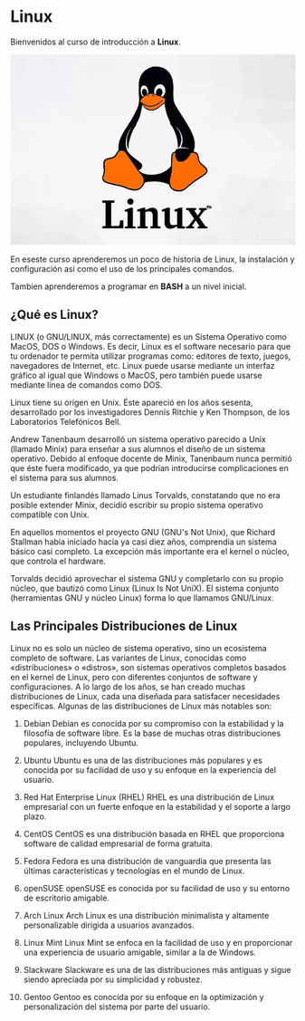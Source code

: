 # Linux

Bienvenidos al curso de introducción a **Linux**.

![alt text](../images/linux.png)

En eseste curso aprenderemos un poco de historia  de Linux, la instalación y configuración asi como el uso de los principales comandos.

Tambien aprenderemos a programar en **BASH** a un nivel inicial.


## ¿Qué es Linux?

LINUX (o GNU/LINUX, más correctamente) es un Sistema Operativo como MacOS, DOS o Windows. Es decir, Linux es el software necesario para que tu ordenador te permita utilizar programas como: editores de texto, juegos, navegadores de Internet, etc. Linux puede usarse mediante un interfaz gráfico al igual que Windows o MacOS, pero también puede usarse mediante línea de comandos como DOS.

Linux tiene su origen en Unix. Éste apareció en los años sesenta, desarrollado por los investigadores Dennis Ritchie y Ken Thompson, de los Laboratorios Telefónicos Bell.

Andrew Tanenbaum desarrolló un sistema operativo parecido a Unix (llamado Minix) para enseñar a sus alumnos el diseño de un sistema operativo. Debido al enfoque docente de Minix, Tanenbaum nunca permitió que éste fuera modificado, ya que podrían introducirse complicaciones en el sistema para sus alumnos.

Un estudiante finlandés llamado Linus Torvalds, constatando que no era posible extender Minix, decidió escribir su propio sistema operativo compatible con Unix.

En aquellos momentos el proyecto GNU (GNU's Not Unix), que Richard Stallman había iniciado hacía ya casi diez años, comprendía un sistema básico casi completo. La excepción más importante era el kernel o núcleo, que controla el hardware.

Torvalds decidió aprovechar el sistema GNU y completarlo con su propio núcleo, que bautizó como Linux (Linux Is Not UniX). El sistema conjunto (herramientas GNU y núcleo Linux) forma lo que llamamos GNU/Linux.

## Las Principales Distribuciones de Linux

Linux no es solo un núcleo de sistema operativo, sino un ecosistema completo de software. Las variantes de Linux, conocidas como «distribuciones» o «distros», son sistemas operativos completos basados en el kernel de Linux, pero con diferentes conjuntos de software y configuraciones. A lo largo de los años, se han creado muchas distribuciones de Linux, cada una diseñada para satisfacer necesidades específicas. Algunas de las distribuciones de Linux más notables son:

1. Debian
Debian es conocida por su compromiso con la estabilidad y la filosofía de software libre. Es la base de muchas otras distribuciones populares, incluyendo Ubuntu.

2. Ubuntu
Ubuntu es una de las distribuciones más populares y es conocida por su facilidad de uso y su enfoque en la experiencia del usuario.

3. Red Hat Enterprise Linux (RHEL)
RHEL es una distribución de Linux empresarial con un fuerte enfoque en la estabilidad y el soporte a largo plazo.

4. CentOS
CentOS es una distribución basada en RHEL que proporciona software de calidad empresarial de forma gratuita.

5. Fedora
Fedora es una distribución de vanguardia que presenta las últimas características y tecnologías en el mundo de Linux.

6. openSUSE
openSUSE es conocida por su facilidad de uso y su entorno de escritorio amigable.

7. Arch Linux
Arch Linux es una distribución minimalista y altamente personalizable dirigida a usuarios avanzados.

8. Linux Mint
Linux Mint se enfoca en la facilidad de uso y en proporcionar una experiencia de usuario amigable, similar a la de Windows.

9. Slackware
Slackware es una de las distribuciones más antiguas y sigue siendo apreciada por su simplicidad y robustez.

10. Gentoo
Gentoo es conocida por su enfoque en la optimización y personalización del sistema por parte del usuario.